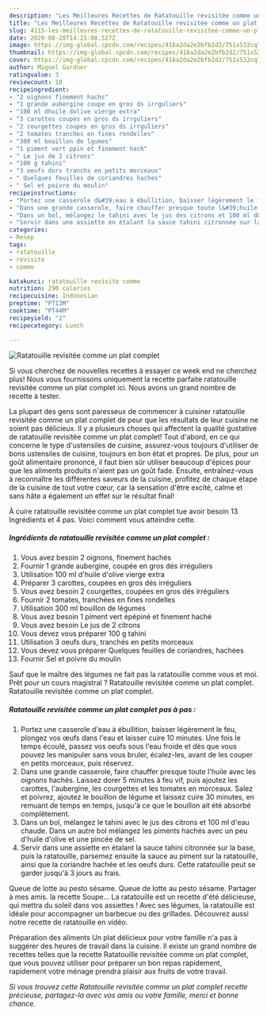```yaml
---
description: "Les Meilleures Recettes de Ratatouille revisitée comme un plat complet"
title: "Les Meilleures Recettes de Ratatouille revisitée comme un plat complet"
slug: 4115-les-meilleures-recettes-de-ratatouille-revisitee-comme-un-plat-complet
date: 2020-08-28T14:21:08.527Z
image: https://img-global.cpcdn.com/recipes/416a2da2e2bfb2d2/751x532cq70/ratatouille-revisitee-comme-un-plat-complet-photo-principale-de-la-recette.jpg
thumbnail: https://img-global.cpcdn.com/recipes/416a2da2e2bfb2d2/751x532cq70/ratatouille-revisitee-comme-un-plat-complet-photo-principale-de-la-recette.jpg
cover: https://img-global.cpcdn.com/recipes/416a2da2e2bfb2d2/751x532cq70/ratatouille-revisitee-comme-un-plat-complet-photo-principale-de-la-recette.jpg
author: Miguel Gardner
ratingvalue: 3
reviewcount: 10
recipeingredient:
- "2 oignons finement hachs"
- "1 grande aubergine coupe en gros ds irrguliers"
- "100 ml dhuile dolive vierge extra"
- "3 carottes coupes en gros ds irrguliers"
- "2 courgettes coupes en gros ds irrguliers"
- "2 tomates tranches en fines rondelles"
- "300 ml bouillon de lgumes"
- "1 piment vert ppin et finement hach"
- " Le jus de 2 citrons"
- "100 g tahini"
- "3 oeufs durs tranchs en petits morceaux"
- " Quelques feuilles de coriandres haches"
- " Sel et poivre du moulin"
recipeinstructions:
- "Portez une casserole d&#39;eau à ébullition, baisser légèrement le feu, plongez vos œufs dans l&#39;eau et laisser cuire 10 minutes. Une fois le temps écoulé, passez vos oeufs sous l&#39;eau froide et dès que vous pouvez les manipuler sans vous bruler, écalez-les, avant de les couper en petits morceaux, puis réservez."
- "Dans une grande casserole, faire chauffer presque toute l&#39;huile avec les oignons hachés. Laissez dorer 5 minutes à feu vif, puis ajoutez les carottes, l&#39;aubergine, les courgettes et les tomates en morceaux. Salez et poivrez, ajoutez le bouillon de légume et laissez cuire 30 minutes, en remuant de temps en temps, jusqu&#39;à ce que le bouillon ait été absorbé complètement."
- "Dans un bol, mélangez le tahini avec le jus des citrons et 100 ml d&#39;eau chaude. Dans un autre bol mélangez les piments hachés avec un peu d&#39;huile d&#39;olive et une pincée de sel."
- "Servir dans une assiette en étalant la sauce tahini citronnée sur la base, puis la ratatouille, parsemez ensuite la sauce au piment sur la ratatouille, ainsi que la coriandre hachée et les oeufs durs. Cette ratatouille peut se garder jusqu&#39;à 3 jours au frais."
categories:
- Resep
tags:
- ratatouille
- revisite
- comme

katakunci: ratatouille revisite comme 
nutrition: 290 calories
recipecuisine: Indonesian
preptime: "PT13M"
cooktime: "PT44M"
recipeyield: "2"
recipecategory: Lunch

---
```



![Ratatouille revisitée comme un plat complet](https://img-global.cpcdn.com/recipes/416a2da2e2bfb2d2/751x532cq70/ratatouille-revisitee-comme-un-plat-complet-photo-principale-de-la-recette.jpg)

Si vous cherchez de nouvelles recettes à essayer ce week end ne cherchez plus! Nous vous fournissons uniquement la recette parfaite ratatouille revisitée comme un plat complet ici. Nous avons un grand nombre de recette à tester.

La plupart des gens sont paresseux de commencer à cuisiner ratatouille revisitée comme un plat complet de peur que les résultats de leur cuisine ne soient pas délicieux. Il y a plusieurs choses qui affectent la qualité gustative de ratatouille revisitée comme un plat complet! Tout d'abord, en ce qui concerne le type d'ustensiles de cuisine, assurez-vous toujours d'utiliser de bons ustensiles de cuisine, toujours en bon état et propres. De plus, pour un goût alimentaire prononcé, il faut bien sûr utiliser beaucoup d'épices pour que les aliments produits n'aient pas un goût fade. Ensuite, entraînez-vous à reconnaître les différentes saveurs de la cuisine, profitez de chaque étape de la cuisine de tout votre cœur, car la sensation d'être excité, calme et sans hâte a également un effet sur le résultat final!

<!--inarticleads1-->

À cuire ratatouille revisitée comme un plat complet tue avoir besoin 13 Ingrédients et 4 pas. Voici comment vous atteindre cette.

##### Ingrédients de ratatouille revisitée comme un plat complet :

1. Vous avez besoin 2 oignons, finement hachés
1. Fournir 1 grande aubergine, coupée en gros dés irréguliers
1. Utilisation 100 ml d&#39;huile d&#39;olive vierge extra
1. Préparer 3 carottes, coupées en gros dés irréguliers
1. Vous avez besoin 2 courgettes, coupées en gros dés irréguliers
1. Fournir 2 tomates, tranchées en fines rondelles
1. Utilisation 300 ml bouillon de légumes
1. Vous avez besoin 1 piment vert épépiné et finement haché
1. Vous avez besoin  Le jus de 2 citrons
1. Vous devez vous préparer 100 g tahini
1. Utilisation 3 oeufs durs, tranchés en petits morceaux
1. Vous devez vous préparer  Quelques feuilles de coriandres, hachées
1. Fournir  Sel et poivre du moulin


Sauf que le maître des légumes ne fait pas la ratatouille comme vous et moi. Prêt pour un cours magistral ? Ratatouille revisitée comme un plat complet. Ratatouille revisitée comme un plat complet. 

<!--inarticleads2-->

##### Ratatouille revisitée comme un plat complet pas à pas :

1. Portez une casserole d&#39;eau à ébullition, baisser légèrement le feu, plongez vos œufs dans l&#39;eau et laisser cuire 10 minutes. Une fois le temps écoulé, passez vos oeufs sous l&#39;eau froide et dès que vous pouvez les manipuler sans vous bruler, écalez-les, avant de les couper en petits morceaux, puis réservez.
1. Dans une grande casserole, faire chauffer presque toute l&#39;huile avec les oignons hachés. Laissez dorer 5 minutes à feu vif, puis ajoutez les carottes, l&#39;aubergine, les courgettes et les tomates en morceaux. Salez et poivrez, ajoutez le bouillon de légume et laissez cuire 30 minutes, en remuant de temps en temps, jusqu&#39;à ce que le bouillon ait été absorbé complètement.
1. Dans un bol, mélangez le tahini avec le jus des citrons et 100 ml d&#39;eau chaude. Dans un autre bol mélangez les piments hachés avec un peu d&#39;huile d&#39;olive et une pincée de sel.
1. Servir dans une assiette en étalant la sauce tahini citronnée sur la base, puis la ratatouille, parsemez ensuite la sauce au piment sur la ratatouille, ainsi que la coriandre hachée et les oeufs durs. Cette ratatouille peut se garder jusqu&#39;à 3 jours au frais.


Queue de lotte au pesto sésame. Queue de lotte au pesto sésame. Partager à mes amis. la recette Soupe… La ratatouille est un recette d&#39;été délicieuse, qui mettra du soleil dans vos assiettes ! Avec ses légumes, la ratatouille est idéale pour accompagner un barbecue ou des grillades. Découvrez aussi notre recette de ratatouille en vidéo. 

<!--inarticleads1-->

<p>
Préparation des aliments Un plat délicieux pour votre famille n'a pas à suggérer des heures de travail dans la cuisine. Il existe un grand nombre de recettes telles que la recette Ratatouille revisitée comme un plat complet, que vous pouvez utiliser pour préparer un bon repas rapidement, rapidement votre ménage prendra plaisir aux fruits de votre travail.
</p>

<p>
<i>Si vous trouvez cette Ratatouille revisitée comme un plat complet recette précieuse, partagez-la avec vos amis ou votre famille, merci et bonne chance.</i>
</p>
